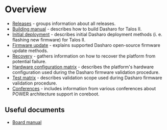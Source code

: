 # Overview

* [Releases](releases.md) - groups information about all releases.
* [Building manual](building-manual.md) - describes how to build Dasharo for
    Talos II.
* [Initial deployment](initial-deployment.md) - describes initial Dasharo
    deployment methods (i. e. flashing new firmware) for Talos II.
* [Firmware update](firmware-update.md) - explains supported Dasharo
    open-source firmware update methods.
* [Recovery](recovery.md) - gathers information on how to recover the platform
    from potential failure.
* [Hardware configuration matrix](hardware-matrix.md) - describes the platform's
    hardware configuration used during the Dasharo firmware validation
    procedure.
* [Test matrix](test-matrix.md) - describes validation scope used during
    Dasharo firmware validation procedure.
* [Conferences](conferences.md) - includes information from various conferences
    about POWER architecture support in coreboot.

## Useful documents

* [Board manual](https://wiki.raptorcs.com/w/images/e/e3/T2P9D01_users_guide_version_1_0.pdf)
